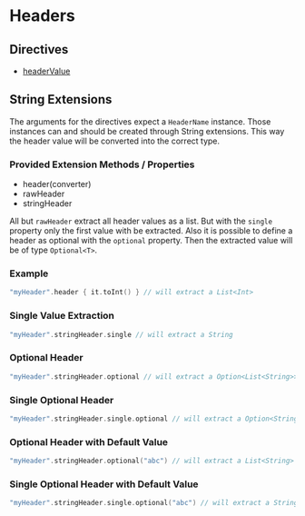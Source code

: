# Headers

## Directives

* [headerValue](headervalue.md)

## String Extensions

The arguments for the directives expect a `HeaderName` instance. 
Those instances can and should be created through String extensions. 
This way the header value will be converted into the correct type.

### Provided Extension Methods / Properties

* header\(converter\)
* rawHeader
* stringHeader

All but `rawHeader` extract all header values as a list. 
But with the `single` property only the first value with be extracted.
Also it is possible to define a header as optional with the `optional` property.
Then the extracted value will be of type `Optional<T>`.

### Example

```kotlin
"myHeader".header { it.toInt() } // will extract a List<Int>
```

### Single Value Extraction

```kotlin
"myHeader".stringHeader.single // will extract a String
```

### Optional Header

```kotlin
"myHeader".stringHeader.optional // will extract a Option<List<String>>
```

### Single Optional Header

```kotlin
"myHeader".stringHeader.single.optional // will extract a Option<String>
```

### Optional Header with Default Value

```kotlin
"myHeader".stringHeader.optional("abc") // will extract a List<String>
```

### Single Optional Header with Default Value

```kotlin
"myHeader".stringHeader.single.optional("abc") // will extract a String
```
